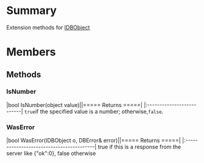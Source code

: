 # Summary #
Extension methods for [IDBObject](T_MongoDB_Driver_IDBObject.md)

# Members #
## Methods ##
### IsNumber ###
|bool IsNumber(object value)||===== Returns =====|
|:--------------------------|
`true`if the specified value is a number; otherwise,`false`.

### WasError ###
|bool WasError(IDBObject o, DBError& error)||===== Returns =====|
|:-----------------------------------------|
true if this is a response from the server like {"ok":0}, false otherwise
